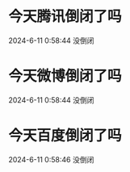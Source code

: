 # 今天腾讯倒闭了吗

2024-6-11 0:58:44 没倒闭

# 今天微博倒闭了吗

2024-6-11 0:58:44 没倒闭

# 今天百度倒闭了吗

2024-6-11 0:58:46 没倒闭

